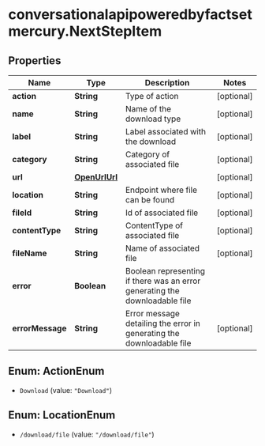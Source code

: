 # conversationalapipoweredbyfactsetmercury.NextStepItem

## Properties

Name | Type | Description | Notes
------------ | ------------- | ------------- | -------------
**action** | **String** | Type of action | [optional] 
**name** | **String** | Name of the download type | [optional] 
**label** | **String** | Label associated with the download | [optional] 
**category** | **String** | Category of associated file | [optional] 
**url** | [**OpenUrlUrl**](OpenUrlUrl.md) |  | [optional] 
**location** | **String** | Endpoint where file can be found | [optional] 
**fileId** | **String** | Id of associated file | [optional] 
**contentType** | **String** | ContentType of associated file | [optional] 
**fileName** | **String** | Name of associated file | [optional] 
**error** | **Boolean** | Boolean representing if there was an error generating the downloadable file | 
**errorMessage** | **String** | Error message detailing the error in generating the downloadable file | [optional] 



## Enum: ActionEnum


* `Download` (value: `"Download"`)





## Enum: LocationEnum


* `/download/file` (value: `"/download/file"`)




